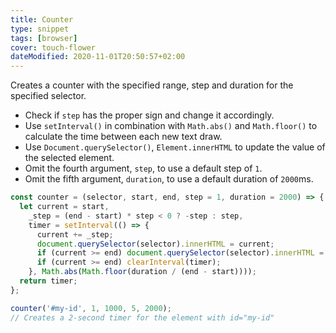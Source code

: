 ```yaml
---
title: Counter
type: snippet
tags: [browser]
cover: touch-flower
dateModified: 2020-11-01T20:50:57+02:00
---
```


Creates a counter with the specified range, step and duration for the specified selector.

- Check if `step` has the proper sign and change it accordingly.
- Use `setInterval()` in combination with `Math.abs()` and `Math.floor()` to calculate the time between each new text draw.
- Use `Document.querySelector()`, `Element.innerHTML` to update the value of the selected element.
- Omit the fourth argument, `step`, to use a default step of `1`.
- Omit the fifth argument, `duration`, to use a default duration of `2000`ms.

```js
const counter = (selector, start, end, step = 1, duration = 2000) => {
  let current = start,
    _step = (end - start) * step < 0 ? -step : step,
    timer = setInterval(() => {
      current += _step;
      document.querySelector(selector).innerHTML = current;
      if (current >= end) document.querySelector(selector).innerHTML = end;
      if (current >= end) clearInterval(timer);
    }, Math.abs(Math.floor(duration / (end - start))));
  return timer;
};
```

```js
counter('#my-id', 1, 1000, 5, 2000);
// Creates a 2-second timer for the element with id="my-id"
```
